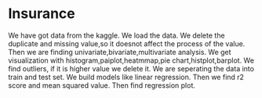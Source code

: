 # Insurance
We have got data from the kaggle.
We load the data.
We delete the duplicate and missing value,so it doesnot affect the process of the value.
Then we are finding univariate,bivariate,multivariate analysis.
We get visualization with histogram,paiplot,heatmmap,pie chart,histplot,barplot.
We find outliers, if it is higher value we delete it.
We are seperating the data into train and test set. 
We build models like linear regression.
Then we find r2 score and mean squared value.
Then find regression plot.

